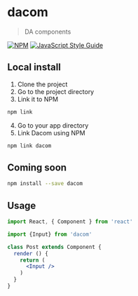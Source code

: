 # dacom

> DA components

[![NPM](https://img.shields.io/npm/v/dacom.svg)](https://www.npmjs.com/package/dacom) [![JavaScript Style Guide](https://img.shields.io/badge/code_style-standard-brightgreen.svg)](https://standardjs.com)

## Local install

1. Clone the project
2. Go to the project directory
3. Link it to NPM

```bash
npm link
```

4. Go to your app directory
5. Link Dacom using NPM

```bash
npm link dacom
```

## Coming soon

```bash
npm install --save dacom
```

## Usage

```jsx
import React, { Component } from 'react'

import {Input} from 'dacom'

class Post extends Component {
  render () {
    return (
      <Input />
    )
  }
}
```
